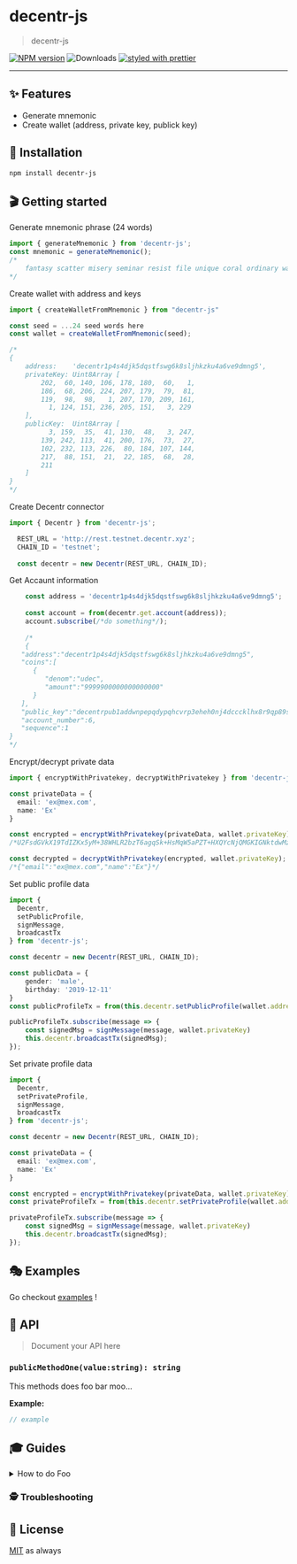 # decentr-js

> decentr-js

[![NPM version](https://img.shields.io/npm/v/decentr-js.svg)](https://www.npmjs.com/package/decentr-js)
![Downloads](https://img.shields.io/npm/dm/decentr-js.svg)
[![styled with prettier](https://img.shields.io/badge/styled_with-prettier-ff69b4.svg)](https://github.com/prettier/prettier)

---

## ✨ Features

- Generate mnemonic
- Create wallet (address, private key, publick key)

## 🔧 Installation

```sh
npm install decentr-js
```

## 🎬 Getting started

Generate mnemonic phrase (24 words)

```ts
import { generateMnemonic } from 'decentr-js';
const mnemonic = generateMnemonic();
/*
    fantasy scatter misery seminar resist file unique coral ordinary wash shoulder demise bubble calm sail protect divide write lend card sudden rally depart park
*/
```
Create wallet with address and keys
```ts
import { createWalletFromMnemonic } from "decentr-js"

const seed = ...24 seed words here  
const wallet = createWalletFromMnemonic(seed);

/*
{
    address:    'decentr1p4s4djk5dqstfswg6k8sljhkzku4a6ve9dmng5',
    privateKey: Uint8Array [
        202,  60, 140, 106, 178, 180,  60,   1,
        186,  68, 206, 224, 207, 179,  79,  81,
        119,  98,  98,   1, 207, 170, 209, 161,
          1, 124, 151, 236, 205, 151,   3, 229
    ],
    publicKey:  Uint8Array [
          3, 159,  35,  41, 130,  48,   3, 247,
        139, 242, 113,  41, 200, 176,  73,  27,
        102, 232, 113, 226,  80, 184, 107, 144,
        217,  88, 151,  21,  22, 185,  68,  28,
        211
    ]
}
*/
```

Create Decentr connector
```ts
import { Decentr } from 'decentr-js';

  REST_URL = 'http://rest.testnet.decentr.xyz';
  CHAIN_ID = 'testnet';
  
  const decentr = new Decentr(REST_URL, CHAIN_ID);
```

Get Accaunt information
```ts
    const address = 'decentr1p4s4djk5dqstfswg6k8sljhkzku4a6ve9dmng5';
    
    const account = from(decentr.get.account(address));
    account.subscribe(/*do something*/);
    
    /*
    {
   "address":"decentr1p4s4djk5dqstfswg6k8sljhkzku4a6ve9dmng5",
   "coins":[
      {
         "denom":"udec",
         "amount":"9999900000000000000"
      }
   ],
   "public_key":"decentrpub1addwnpepqdypqhcvrp3eheh0nj4dcccklhx8r9qp89s3yel0aaz7vguy6jj3wwcld2w",
   "account_number":6,
   "sequence":1
}
*/
```

Encrypt/decrypt private data
```ts
import { encryptWithPrivatekey, decryptWithPrivatekey } from 'decentr-js';

const privateData = {
  email: 'ex@mex.com',
  name: 'Ex'
}

const encrypted = encryptWithPrivatekey(privateData, wallet.privateKey);
/*U2FsdGVkX19TdIZKx5yM+38WHLR2bzT6agqSk+HsMqW5aPZT+HXQYcNjQMGKIGNktdwMzfKpxbkCqL6CLp+NUA==*/

const decrypted = decryptWithPrivatekey(encrypted, wallet.privateKey);
/*{"email":"ex@mex.com","name":"Ex"}*/

```

Set public profile data
```ts
import {
  Decentr,
  setPublicProfile,
  signMessage,
  broadcastTx
} from 'decentr-js';

const decentr = new Decentr(REST_URL, CHAIN_ID);

const publicData = {
    gender: 'male',
    birthday: '2019-12-11'
}
const publicProfileTx = from(this.decentr.setPublicProfile(wallet.address,publicData));

publicProfileTx.subscribe(message => {
    const signedMsg = signMessage(message, wallet.privateKey)
    this.decentr.broadcastTx(signedMsg);
});
```

Set private profile data
```ts
import {
  Decentr,
  setPrivateProfile,
  signMessage,
  broadcastTx
} from 'decentr-js';

const decentr = new Decentr(REST_URL, CHAIN_ID);

const privateData = {
  email: 'ex@mex.com',
  name: 'Ex'
}

const encrypted = encryptWithPrivatekey(privateData, wallet.privateKey);
const privateProfileTx = from(this.decentr.setPrivateProfile(wallet.address ,encrypted));

privateProfileTx.subscribe(message => {
    const signedMsg = signMessage(message, wallet.privateKey)
    this.decentr.broadcastTx(signedMsg);
});
```



## 🎭 Examples

Go checkout [examples](./examples) !

## 📜 API

> Document your API here

### `publicMethodOne(value:string): string`

This methods does foo bar moo...

**Example:**

```ts
// example
```

## 🎓 Guides

<details>
<summary>How to do Foo</summary>
Today we're gonna build Foo....
</details>

### 🕵️ Troubleshooting

## 🥂 License

[MIT](./LICENSE.md) as always
